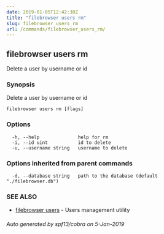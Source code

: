 ```yaml
---
date: 2019-01-05T12:42:38Z
title: "filebrowser users rm"
slug: filebrowser_users_rm
url: /commands/filebrowser_users_rm/
---
```

## filebrowser users rm

Delete a user by username or id

### Synopsis

Delete a user by username or id

```
filebrowser users rm [flags]
```

### Options

```
  -h, --help              help for rm
  -i, --id uint           id to delete
  -u, --username string   username to delete
```

### Options inherited from parent commands

```
  -d, --database string   path to the database (default "./filebrowser.db")
```

### SEE ALSO

* [filebrowser users](/commands/filebrowser_users/)	 - Users management utility

###### Auto generated by spf13/cobra on 5-Jan-2019
